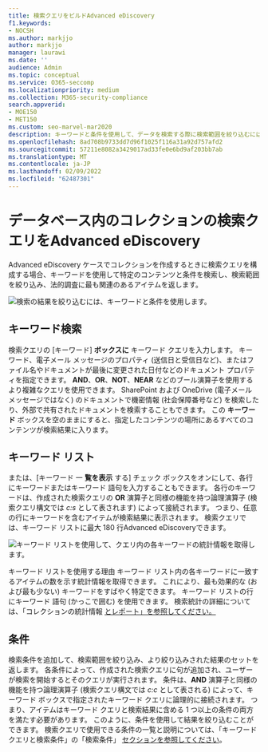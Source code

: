 ```yaml
---
title: 検索クエリをビルドAdvanced eDiscovery
f1.keywords:
- NOCSH
ms.author: markjjo
author: markjjo
manager: laurawi
ms.date: ''
audience: Admin
ms.topic: conceptual
ms.service: O365-seccomp
ms.localizationpriority: medium
ms.collection: M365-security-compliance
search.appverid:
- MOE150
- MET150
ms.custom: seo-marvel-mar2020
description: キーワードと条件を使用して、データを検索する際に検索範囲を絞り込むには、Advanced eDiscoveryをMicrosoft 365。
ms.openlocfilehash: 8ad708b9733dd7d96f1025f116a31a92d757afd2
ms.sourcegitcommit: 57211e8082a3429017ad33fe0e6bd9af203bb7ab
ms.translationtype: MT
ms.contentlocale: ja-JP
ms.lasthandoff: 02/09/2022
ms.locfileid: "62487301"
---
```

# <a name="build-search-queries-for-collections-in-advanced-ediscovery"></a>データベース内のコレクションの検索クエリをAdvanced eDiscovery

Advanced eDiscovery ケースでコレクションを作成するときに検索クエリ[](collections-overview.md)を構成する場合、キーワードを使用して特定のコンテンツと条件を検索し、検索範囲を絞り込み、法的調査に最も関連のあるアイテムを返します。

![検索の結果を絞り込むには、キーワードと条件を使用します。](../media/SearchQueryBox.png)

## <a name="keyword-searches"></a>キーワード検索

検索クエリの [キーワード] **ボックスに** キーワード クエリを入力します。 キーワード、電子メール メッセージのプロパティ (送信日と受信日など)、またはファイル名やドキュメントが最後に変更された日付などのドキュメント プロパティを指定できます。 **AND**、**OR**、**NOT**、**NEAR** などのブール演算子を使用するより複雑なクエリを使用できます。 SharePoint および OneDrive (電子メール メッセージではなく) のドキュメントで機密情報 (社会保障番号など) を検索したり、外部で共有されたドキュメントを検索することもできます。 この **キーワード** ボックスを空のままにすると、指定したコンテンツの場所にあるすべてのコンテンツが検索結果に入ります。

## <a name="keyword-list"></a>キーワード リスト

または、[キーワード 一 **覧を表示** する] チェック ボックスをオンにして、各行にキーワードまたはキーワード 語句を入力することもできます。 各行のキーワードは、作成された検索クエリの **OR** 演算子と同様の機能を持つ論理演算子 (検索クエリ構文では *c:s* として表されます) によって接続されます。 つまり、任意の行にキーワードを含むアイテムが検索結果に表示されます。 検索クエリでは、キーワード リストに最大 180 行Advanced eDiscoveryできます。

![キーワード リストを使用して、クエリ内の各キーワードの統計情報を取得します。](../media/KeywordListSearch.png)

キーワード リストを使用する理由 キーワード リスト内の各キーワードに一致するアイテムの数を示す統計情報を取得できます。 これにより、最も効果的な (および最も少ない) キーワードをすばやく特定できます。 キーワード リストの行にキーワード 語句 (かっこで囲む) を使用できます。 検索統計の詳細については、「コレクションの統計情報 [とレポート」を参照してください。](collection-statistics-reports.md)

## <a name="conditions"></a>条件

検索条件を追加して、検索範囲を絞り込み、より絞り込みされた結果のセットを返します。 各条件によって、作成された検索クエリに句が追加され、ユーザーが検索を開始するとそのクエリが実行されます。 条件は、**AND** 演算子と同様の機能を持つ論理演算子 (検索クエリ構文では *c:c* として表される) によって、キーワード ボックスで指定されたキーワード クエリに論理的に接続されます。 つまり、アイテムはキーワード クエリと検索結果に含める 1 つ以上の条件の両方を満たす必要があります。 このように、条件を使用して結果を絞り込むことができます。 検索クエリで使用できる条件の一覧と説明については、「キーワード クエリと検索条件」の「検索条件」 [セクションを参照してください](keyword-queries-and-search-conditions.md#search-conditions)。

